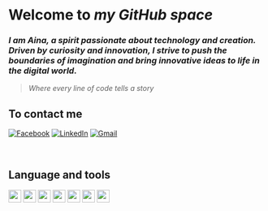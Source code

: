 # Welcome to _my GitHub space_  
### _I am Aina, a spirit passionate about technology and creation. Driven by curiosity and innovation, I strive to push the boundaries of imagination and bring innovative ideas to life in the digital world._
> _Where every line of code tells a story_
## To contact me
[![Facebook](https://img.icons8.com/color/48/000000/facebook-new.png)](https://web.facebook.com/profile.php?id=100009358777649)
[![LinkedIn](https://img.icons8.com/color/48/000000/linkedin.png)](https://www.linkedin.com/in/ny-aina-andriaharisoa-219b96292/)
[![Gmail](https://img.icons8.com/color/48/000000/gmail.png)](mailto:anunnakiaina@gmail.com)


&nbsp;&nbsp;
## Language and tools  
<a href="https://developer.mozilla.org/en-US/docs/Web/JavaScript"><img src="https://img.icons8.com/color/48/000000/javascript.png" width="25px"></a>
<a href="https://www.java.com/"><img src="https://img.icons8.com/color/48/000000/java-coffee-cup-logo.png" width="25px"></a>
<a href="https://code.visualstudio.com/"><img src="https://img.icons8.com/color/48/000000/visual-studio-code-2019.png" width="25px"></a>
<a href="https://developer.mozilla.org/en-US/docs/Web/HTML"><img src="https://img.icons8.com/color/48/000000/html-5.png" width="25px"></a>
<a href="https://developer.mozilla.org/en-US/docs/Web/CSS"><img src="https://img.icons8.com/color/48/000000/css3.png" width="25px"></a>
<a href="https://docs.microsoft.com/en-us/dotnet/csharp/"><img src="https://img.icons8.com/color/48/000000/c-sharp-logo.png" width="25px"></a>
<a href="https://www.python.org/"><img src="https://img.icons8.com/color/48/000000/python.png" width="25px"></a>

